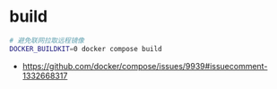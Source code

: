 # build

```sh
# 避免联网拉取远程镜像
DOCKER_BUILDKIT=0 docker compose build
```

- https://github.com/docker/compose/issues/9939#issuecomment-1332668317

